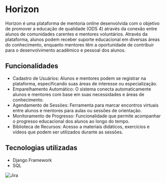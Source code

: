 # Horizon
Horizon é uma plataforma de mentoria online desenvolvida com o objetivo de promover a educação de qualidade (ODS 4) através da conexão entre alunos de comunidades carentes e mentores voluntários. Através da plataforma, alunos podem receber suporte educacional em diversas áreas do conhecimento, enquanto mentores têm a oportunidade de contribuir para o desenvolvimento acadêmico e pessoal dos alunos.

## Funcionalidades
- Cadastro de Usuários: Alunos e mentores podem se registrar na plataforma, especificando suas áreas de interesse ou especialização.
- Emparelhamento Automático: O sistema conecta automaticamente alunos e mentores com base em suas necessidades e áreas de conhecimento.
- Agendamento de Sessões: Ferramenta para marcar encontros virtuais entre alunos e mentores para aulas ou sessões de orientação.
- Monitoramento de Progresso: Funcionalidade que permite acompanhar o progresso educacional dos alunos ao longo do tempo.
- Biblioteca de Recursos: Acesso a materiais didáticos, exercícios e vídeos que podem ser utilizados durante as sessões.

## Tecnologias utilizadas
- Django Framework
- SQL

![Jira](https://github.com/user-attachments/assets/03497818-6069-43a5-8cfb-f557df3c7299)
